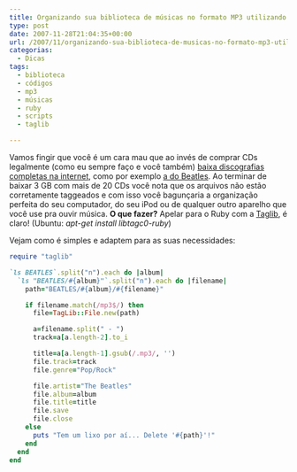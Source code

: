 ```yaml
---
title: Organizando sua biblioteca de músicas no formato MP3 utilizando Ruby e taglib
type: post
date: 2007-11-28T21:04:35+00:00
url: /2007/11/organizando-sua-biblioteca-de-musicas-no-formato-mp3-utilizando-ruby-e-taglib/
categorias:
  - Dicas
tags:
  - biblioteca
  - códigos
  - mp3
  - músicas
  - ruby
  - scripts
  - taglib

---
```

Vamos fingir que você é um cara mau que ao invés de comprar CDs legalmente (como eu sempre faço e você também) [baixa discografias completas na internet][1], como por exemplo [a do Beatles][2]. Ao terminar de baixar 3 GB com mais de 20 CDs você nota que os arquivos não estão corretamente taggeados e com isso você bagunçaria a organização perfeita do seu computador, do seu iPod ou de qualquer outro aparelho que você use pra ouvir música. **O que fazer?** Apelar para o Ruby com a [Taglib][3], é claro! (Ubuntu: _apt-get install libtagc0-ruby_)

Vejam como é simples e adaptem para as suas necessidades:

```ruby
require "taglib"

`ls BEATLES`.split("n").each do |album|
  `ls "BEATLES/#{album}"`.split("n").each do |filename|
    path="BEATLES/#{album}/#{filename}"

    if filename.match(/mp3$/) then
      file=TagLib::File.new(path)

      a=filename.split(" - ")
      track=a[a.length-2].to_i

      title=a[a.length-1].gsub(/.mp3/, '')
      file.track=track
      file.genre="Pop/Rock"

      file.artist="The Beatles"
      file.album=album
      file.title=title
      file.save
      file.close
    else
      puts "Tem um lixo por aí... Delete '#{path}'!"
    end
  end
end
```

 [1]: /2008/07/howto-como-baixar-filmes-com-legenda-na-internet/
 [2]: http://www.mininova.org/tor/982312
 [3]: http://www.hakubi.us/ruby-taglib/
